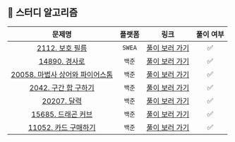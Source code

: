 ## 🐶 스터디 알고리즘
|문제명|플랫폼|링크|풀이 여부|
|:--:|:--:|:--:|:--:|
|[2112. 보호 필름](https://swexpertacademy.com/main/code/problem/problemDetail.do?contestProbId=AV5V1SYKAaUDFAWu)|`SWEA`|[풀이 보러 가기](./2112.%20보호%20필름.py)|✅|
|[14890. 경사로](https://www.acmicpc.net/problem/14890)|`백준`|[풀이 보러 가기](./14890.%20경사로.py)|✅|
|[20058. 마법사 상어와 파이어스톰](https://www.acmicpc.net/problem/20058)|`백준`|[풀이 보러 가기](20058.%20마법사%20상어와%20파이어스톰.py)|✅|
|[2042. 구간 합 구하기](https://www.acmicpc.net/problem/2042)|`백준`|[풀이 보러 가기](./2042.%20구간%20합%20구하기.py)|✅|
|[20207. 달력](https://www.acmicpc.net/problem/20207)|`백준`|[풀이 보러 가기](./20207.%20달력.py)|✅|
|[15685. 드래곤 커브](https://www.acmicpc.net/problem/15685)|`백준`|[풀이 보러 가기](./15685.%20드래곤%20커브.py)|✅|
|[11052. 카드 구매하기](https://www.acmicpc.net/problem/11052)|`백준`|[풀이 보러 가기](./11052.%20카드%20구매하기.py)|✅|